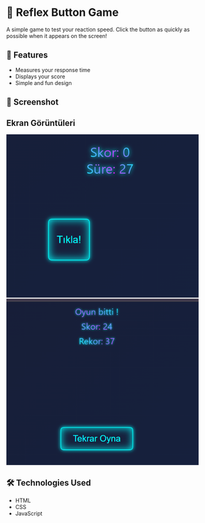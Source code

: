 # 🎯 Reflex Button Game

A simple game to test your reaction speed. Click the button as quickly as possible when it appears on the screen!

## 🚀 Features
- Measures your response time
- Displays your score
- Simple and fun design

## 📸 Screenshot
## Ekran Görüntüleri

![Screenshot](./Screenshot.png)
![Screenshot(2)](./Screenshot(2).png)



## 🛠️ Technologies Used
- HTML
- CSS
- JavaScript

